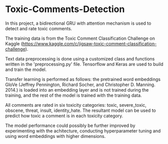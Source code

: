 # Toxic-Comments-Detection
In this project, a bidirectional GRU with attention mechanism is used to detect and rate toxic comments.

The training data is from the Toxic Comment Classification Challenge on Kaggle (https://www.kaggle.com/c/jigsaw-toxic-comment-classification-challenge).

Text data preprocessing is done using a customized class and functions written in the 'preprocessing.py' file. Tensorflow and Keras are used to build and train the model.

Transfer learning is performed as follows: the pretrained word embeddings GloVe (Jeffrey Pennington, Richard Socher, and Christopher D. Manning. 2014.) is loaded into an embedding layer and is not trained during the training, and the rest of the model is trained with the training data.

All comments are rated in six toxicity categories: toxic, severe_toxic, obscene, threat, insult, identity_hate. The resultant model can be used to predict how toxic a comment is in each toxicity category. 

The model performance could possibly be further improved by experimenting with the achitecture, conducting hyperparameter tuning and using word embeddings with higher dimensions.
